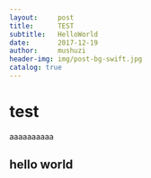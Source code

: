 ```yaml
---
layout:     post
title:      TEST
subtitle:   HelloWorld
date:       2017-12-19
author:     mushuzi
header-img: img/post-bg-swift.jpg
catalog: true
---
```


# test
aaaaaaaaaa
## hello world
